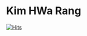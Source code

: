 # Kim HWa Rang 
[![Hits](https://hits.seeyoufarm.com/api/count/incr/badge.svg?url=https%3A%2F%2Fgithub.com%2FHwarang-Kim&count_bg=%23A5D185&title_bg=%2354AE3D&icon=apple.svg&icon_color=%23E7E7E7&title=hits&edge_flat=false)](https://hits.seeyoufarm.com)
